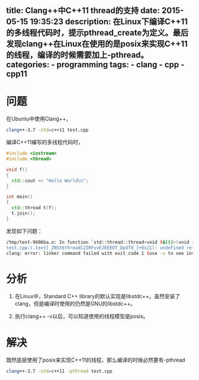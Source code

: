 title: Clang++中C++11 thread的支持
date: 2015-05-15 19:35:23
description: 在Linux下编译C++11的多线程代码时，提示pthread_create为定义。最后发现clang++在Linux在使用的是posix来实现C++11的线程，编译的时候需要加上-pthread。
categories:
    - programming
tags:
    - clang
    - cpp
    - cpp11
---

# 问题
在Ubuntu中使用Clang++，

```bash
clang++-3.7 -std=c++11 test.cpp
```

编译C++11编写的多线程代码时，

```cpp
#include <iostream>
#include <thread>

void f()
{
  std::cout << "Hello World\n";
}

int main()
{
  std::thread t(f);
  t.join();
}
```

发现如下问题：

```bash
/tmp/test-9606ba.o: In function `std::thread::thread<void (&)()>(void (&)())':
test.cpp:(.text[_ZNSt6threadC2IRFvvEJEEEOT_DpOT0_]+0x21): undefined reference to `pthread_create'
clang: error: linker command failed with exit code 1 (use -v to see invocation)
```

# 分析

1. 在Linux中，Standard C++ library的默认实现是libstdc++。虽然安装了clang，但是编译时使用的仍然是GNU的libstdc++。

2. 执行clang++ -v以后，可以知道使用的线程模型是posix。

# 解决

既然底层使用了posix来实现C++11的线程，那么编译的时候必然要有-pthread

```bash
clang++-3.7 -std=c++11 -pthread test.cpp
```
